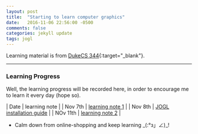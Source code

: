 ```yaml
---
layout: post
title:  "Starting to learn computer graphics"
date:   2016-11-06 22:56:00 -0500
comments: false
categories: jekyll update
tags: jogl
---
```


Learning material is from [DukeCS 344](https://www.cs.duke.edu/courses/compsci344/spring15/){:target="_blank"}.

---

### Learning Progress
Well, the learning progress will be recorded here, in order to encourage me to learn it every day (hope so).

| Date | learning note |
| Nov 7th | [learning note 1]() |
| Nov 8th | [JOGL installation guide]() |
| NOv 11th | [learning note 2]() |

- Calm down from online-shopping and keep learning \_(:°з」∠)\_!
